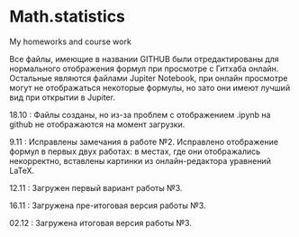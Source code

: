 # Math.statistics
My homeworks and course work

Все файлы, имеющие в названии GITHUB были отредактированы для нормального отображения формул при просмотре с Гитхаба онлайн. Остальные являются файлами Jupiter Notebook, при онлайн просмотре могут не отображаться некоторые формулы, но зато они имеют лучший вид при открытии в Jupiter.

18.10 : Файлы созданы, но из-за проблем с отображением .ipynb на github не отображаются на момент загрузки.

9.11 : Исправлены замечания в работе №2. Исправлено отображение формул в первых двух работах: в местах, где они отображались некорректно, вставлены картинки из онлайн-редактора уравнений LaTeX.

12.11 : Загружен первый вариант работы №3.

16.11 : Загружена пре-итоговая версия работы №3.

02.12 : Загружена итоговая версия работы №3.
